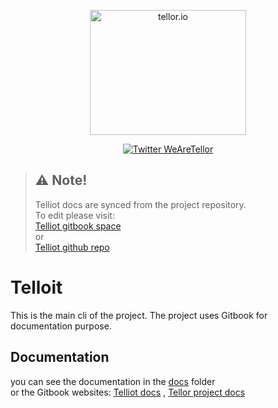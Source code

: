 <p align="center">
  <a href='https://www.tellor.io/'>
    <img src= './assets/Tellor.png' width="250" height="200" alt='tellor.io' />
  </a>
</p>

<p align="center">
  <a href='https://twitter.com/WeAreTellor'>
    <img src= 'https://img.shields.io/twitter/url/http/shields.io.svg?style=social' alt='Twitter WeAreTellor' />
  </a>
</p>


> ## ⚠️ Note!
> Telliot docs are synced from the project repository.  
To edit please visit:<br/>
[Telliot gitbook space](https://docs.telliot.tellor.io)<br/>
or<br/>
[Telliot github repo](https://github.com/tellor-io/telliot/tree/master/docs)


# Telloit
This is the main cli of the project. The project uses Gitbook for documentation purpose.
## Documentation
you can see the documentation in the [docs](./docs) folder<br/>
or the Gitbook websites: [Telliot docs](https://docs.telliot.tellor.io)
, [Tellor project docs](https://docs.tellor.io)
